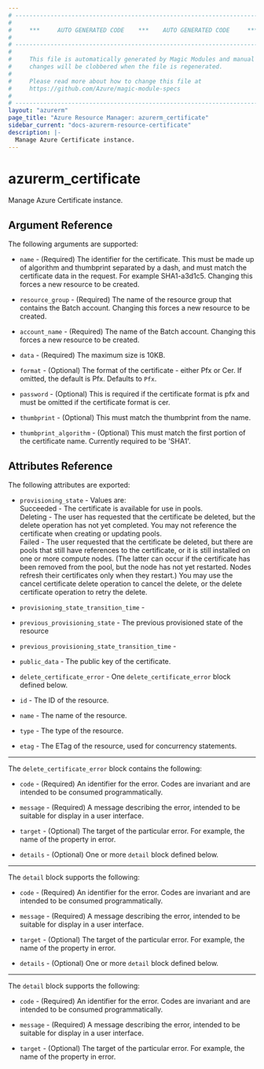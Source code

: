 ```yaml
---
# ----------------------------------------------------------------------------
#
#     ***     AUTO GENERATED CODE    ***    AUTO GENERATED CODE     ***
#
# ----------------------------------------------------------------------------
#
#     This file is automatically generated by Magic Modules and manual
#     changes will be clobbered when the file is regenerated.
#
#     Please read more about how to change this file at
#     https://github.com/Azure/magic-module-specs
#
# ----------------------------------------------------------------------------
layout: "azurerm"
page_title: "Azure Resource Manager: azurerm_certificate"
sidebar_current: "docs-azurerm-resource-certificate"
description: |-
  Manage Azure Certificate instance.
---
```


# azurerm_certificate

Manage Azure Certificate instance.


## Argument Reference

The following arguments are supported:

* `name` - (Required) The identifier for the certificate. This must be made up of algorithm and thumbprint separated by a dash, and must match the certificate data in the request. For example SHA1-a3d1c5. Changing this forces a new resource to be created.

* `resource_group` - (Required) The name of the resource group that contains the Batch account. Changing this forces a new resource to be created.

* `account_name` - (Required) The name of the Batch account. Changing this forces a new resource to be created.

* `data` - (Required) The maximum size is 10KB.

* `format` - (Optional) The format of the certificate - either Pfx or Cer. If omitted, the default is Pfx. Defaults to `Pfx`.

* `password` - (Optional) This is required if the certificate format is pfx and must be omitted if the certificate format is cer.

* `thumbprint` - (Optional) This must match the thumbprint from the name.

* `thumbprint_algorithm` - (Optional) This must match the first portion of the certificate name. Currently required to be 'SHA1'.

## Attributes Reference

The following attributes are exported:

* `provisioning_state` - Values are:<br> Succeeded - The certificate is available for use in pools.<br> Deleting - The user has requested that the certificate be deleted, but the delete operation has not yet completed. You may not reference the certificate when creating or updating pools.<br> Failed - The user requested that the certificate be deleted, but there are pools that still have references to the certificate, or it is still installed on one or more compute nodes. (The latter can occur if the certificate has been removed from the pool, but the node has not yet restarted. Nodes refresh their certificates only when they restart.) You may use the cancel certificate delete operation to cancel the delete, or the delete certificate operation to retry the delete.

* `provisioning_state_transition_time` - 

* `previous_provisioning_state` - The previous provisioned state of the resource

* `previous_provisioning_state_transition_time` - 

* `public_data` - The public key of the certificate.

* `delete_certificate_error` - One `delete_certificate_error` block defined below.

* `id` - The ID of the resource.

* `name` - The name of the resource.

* `type` - The type of the resource.

* `etag` - The ETag of the resource, used for concurrency statements.


---

The `delete_certificate_error` block contains the following:

* `code` - (Required) An identifier for the error. Codes are invariant and are intended to be consumed programmatically.

* `message` - (Required) A message describing the error, intended to be suitable for display in a user interface.

* `target` - (Optional) The target of the particular error. For example, the name of the property in error.

* `details` - (Optional) One or more `detail` block defined below.


---

The `detail` block supports the following:

* `code` - (Required) An identifier for the error. Codes are invariant and are intended to be consumed programmatically.

* `message` - (Required) A message describing the error, intended to be suitable for display in a user interface.

* `target` - (Optional) The target of the particular error. For example, the name of the property in error.

* `details` - (Optional) One or more `detail` block defined below.


---

The `detail` block supports the following:

* `code` - (Required) An identifier for the error. Codes are invariant and are intended to be consumed programmatically.

* `message` - (Required) A message describing the error, intended to be suitable for display in a user interface.

* `target` - (Optional) The target of the particular error. For example, the name of the property in error.
